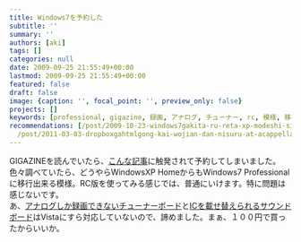 ```yaml
---
title: Windows7を予約した
subtitle: ''
summary: ''
authors: [aki]
tags: []
categories: null
date: 2009-09-25 21:55:49+00:00
lastmod: 2009-09-25 21:55:49+00:00
featured: false
draft: false
image: {caption: '', focal_point: '', preview_only: false}
projects: []
keywords: [professional, gigazine, 録画, アナログ, チューナー, rc, 模様, 移行, windows, home]
recommendations: [/post/2009-10-23-windows7gakita-ru-reta-xp-modeshi-sita/, /post/2009-10-26-memo-windows7yong-dong-zuo-que-ren-xi-rinku/,
  /post/2011-03-03-dropboxgahtmlgong-kai-wojian-dan-nisuru-at-acappella-eventguan-lian-matomesaitozuo-cheng-sitemita/]
---
```

GIGAZINEを読んでいたら、[こんな記事](http://gigazine.net/index.php?/news/comments/20090925_windows_7/)に触発されて予約してしまいました。  
色々調べていたら、どうやらWindowsXP HomeからもWindows7 Professionalに移行出来る模様。RC版を使ってみる感じでは、普通にいけます。特に問題は感じないです。  
あ、[アナログしか録画できないチューナーボード](http://av.watch.impress.co.jp/docs/20070326/canopus.htm)と[ICを載せ替えられるサウンドボード](http://www.digitalcowboy.jp/tokyostyle/products/s010/index.html)はVistaにすら対応していないので、諦めました。まぁ、１００円で買ったからいいか。


